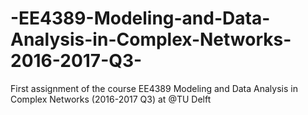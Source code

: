 # -EE4389-Modeling-and-Data-Analysis-in-Complex-Networks-2016-2017-Q3-
First assignment of the course  EE4389 Modeling and Data Analysis in Complex Networks (2016-2017 Q3) at @TU Delft
